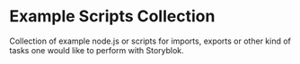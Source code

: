 # Example Scripts Collection

Collection of example node.js or scripts for imports, exports or other kind of tasks one would like to perform with Storyblok.
